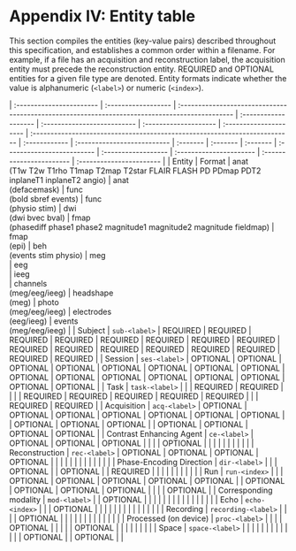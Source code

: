 # Appendix IV: Entity table

This section compiles the entities (key-value pairs) described throughout this
specification, and establishes a common order within a filename. For example, if
a file has an acquisition and reconstruction label, the acquisition entity must
precede the reconstruction entity. REQUIRED and OPTIONAL entities for a given
file type are denoted. Entity formats indicate whether the value is alphanumeric
(`<label>`) or numeric (`<index>`).

| :----------------------- | :------------------ | :--------------------------------------------------------------------------------------------- | :------------------- | :-------------------------- | :-------------------- | :--------------------- | :------------------------------------------------------------------------- | :------------ | :-------------------------- | :------- | :------- | :------- | :------------------------- | :------------------ | :---------------------- | :----------------------- | :----------------------- |
| Entity                   | Format              | anat<br>(T1w T2w T1rho T1map T2map T2star FLAIR FLASH PD PDmap PDT2 inplaneT1 inplaneT2 angio) | anat<br>(defacemask) | func<br>(bold sbref events) | func<br>(physio stim) | dwi<br>(dwi bvec bval) | fmap<br>(phasediff phase1 phase2 magnitude1 magnitude2 magnitude fieldmap) | fmap<br>(epi) | beh<br>(events stim physio) | meg<br>  | eeg<br>  | ieeg<br> | channels<br>(meg/eeg/ieeg) | headshape<br> (meg) | photo<br>(meg/eeg/ieeg) | electrodes<br>(eeg/ieeg) | events<br>(meg/eeg/ieeg) |
| Subject                  | `sub-<label>`       | REQUIRED                                                                                       | REQUIRED             | REQUIRED                    | REQUIRED              | REQUIRED               | REQUIRED                                                                   | REQUIRED      | REQUIRED                    | REQUIRED | REQUIRED | REQUIRED | REQUIRED                   | REQUIRED            | REQUIRED                | REQUIRED                 | REQUIRED                 |
| Session                  | `ses-<label>`       | OPTIONAL                                                                                       | OPTIONAL             | OPTIONAL                    | OPTIONAL              | OPTIONAL               | OPTIONAL                                                                   | OPTIONAL      | OPTIONAL                    | OPTIONAL | OPTIONAL | OPTIONAL | OPTIONAL                   | OPTIONAL            | OPTIONAL                | OPTIONAL                 | OPTIONAL                 |
| Task                     | `task-<label>`      |                                                                                                |                      | REQUIRED                    | REQUIRED              |                        |                                                                            |               | REQUIRED                    | REQUIRED | REQUIRED | REQUIRED | REQUIRED                   |                     |                         | REQUIRED                 | REQUIRED                 |
| Acquisition              | `acq-<label>`       | OPTIONAL                                                                                       | OPTIONAL             | OPTIONAL                    | OPTIONAL              | OPTIONAL               | OPTIONAL                                                                   | OPTIONAL      |                             | OPTIONAL | OPTIONAL | OPTIONAL |                            | OPTIONAL            | OPTIONAL                | OPTIONAL                 | OPTIONAL                 |
| Contrast Enhancing Agent | `ce-<label>`        | OPTIONAL                                                                                       | OPTIONAL             | OPTIONAL                    |                       |                        |                                                                            | OPTIONAL      |                             |          |          |          |                            |                     |                         |                          |                          |
| Reconstruction           | `rec-<label>`       | OPTIONAL                                                                                       | OPTIONAL             | OPTIONAL                    | OPTIONAL              |                        |                                                                            |               |                             |          |          |          |                            |                     |                         |                          |                          |
| Phase-Encoding Direction | `dir-<label>`       |                                                                                                |                      | OPTIONAL                    |                       | OPTIONAL               |                                                                            | REQUIRED      |                             |          |          |          |                            |                     |                         |                          |                          |
| Run                      | `run-<index>`       |                                                                                                |                      | OPTIONAL                    | OPTIONAL              | OPTIONAL               | OPTIONAL                                                                   | OPTIONAL      |                             | OPTIONAL | OPTIONAL | OPTIONAL | OPTIONAL                   |                     |                         |                          | OPTIONAL                 |
| Corresponding modality   | `mod-<label>`       |                                                                                                | OPTIONAL             |                             |                       |                        |                                                                            |               |                             |          |          |          |                            |                     |                         |                          |                          |
| Echo                     | `echo-<index>`      |                                                                                                |                      | OPTIONAL                    |                       |                        |                                                                            |               |                             |          |          |          |                            |                     |                         |                          |                          |
| Recording                | `recording-<label>` |                                                                                                |                      |                             | OPTIONAL              |                        |                                                                            |               |                             |          |          |          |                            |                     |                         |                          |                          |
| Processed (on device)    | `proc-<label>`      |                                                                                                |                      |                             | OPTIONAL              |                        |                                                                            |               |                             | OPTIONAL |          |          |                            |                     |                         |                          |                          |
| Space                    | `space-<label>`     |                                                                                                |                      |                             |                       |                        |                                                                            |               |                             |          |          |          |                            | OPTIONAL            |                         | OPTIONAL                 |                          |
